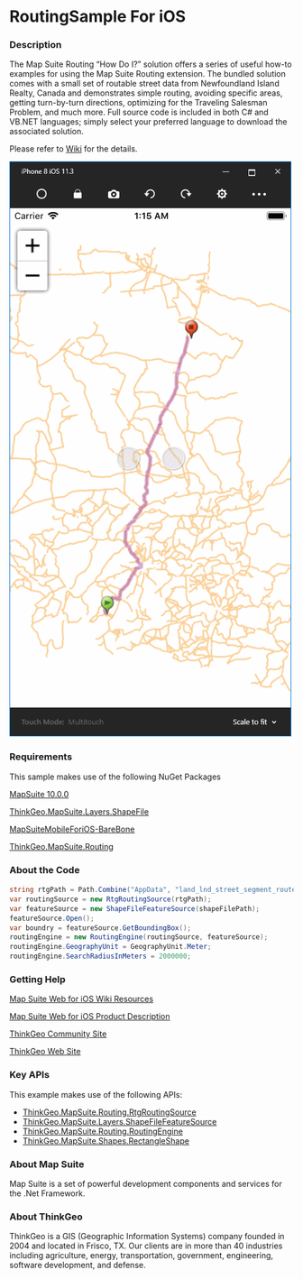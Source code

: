 # RoutingSample For iOS

### Description


The Map Suite Routing “How Do I?” solution offers a series of useful how-to examples for using the Map Suite Routing extension. The bundled solution comes with a small set of routable street data from Newfoundland Island Realty, Canada and demonstrates simple routing, avoiding specific areas, getting turn-by-turn directions, optimizing for the Traveling Salesman Problem, and much more. Full source code is included in both C# and VB.NET languages; simply select your preferred language to download the associated solution.

Please refer to [Wiki](http://wiki.thinkgeo.com/wiki/map_suite_mobile_for_iOS) for the details.

![Screenshot](https://github.com/ThinkGeo/RoutingSample-ForiOS/blob/master/ScreenShot.png)

### Requirements
This sample makes use of the following NuGet Packages

[MapSuite 10.0.0](https://www.nuget.org/packages?q=ThinkGeo)

[ThinkGeo.MapSuite.Layers.ShapeFile](https://www.nuget.org/packages/ThinkGeo.MapSuite.Layers.ShapeFile/11.0.0-beta008)

[MapSuiteMobileForiOS-BareBone](https://www.nuget.org/packages/MapSuiteMobileForiOS-BareBone/11.0.0-beta037)

[ThinkGeo.MapSuite.Routing](https://www.nuget.org/packages/ThinkGeo.MapSuite.Routing/11.0.0-beta012)

### About the Code
```csharp
string rtgPath = Path.Combine("AppData", "land_lnd_street_segment_route.rtg");
var routingSource = new RtgRoutingSource(rtgPath);
var featureSource = new ShapeFileFeatureSource(shapeFilePath);
featureSource.Open();
var boundry = featureSource.GetBoundingBox();
routingEngine = new RoutingEngine(routingSource, featureSource);
routingEngine.GeographyUnit = GeographyUnit.Meter;
routingEngine.SearchRadiusInMeters = 2000000;
```
### Getting Help

[Map Suite Web for iOS Wiki Resources](http://wiki.thinkgeo.com/wiki/map_suite_mobile_for_iOS)

[Map Suite Web for iOS Product Description](https://thinkgeo.com/mobile)

[ThinkGeo Community Site](http://community.thinkgeo.com/)

[ThinkGeo Web Site](http://www.thinkgeo.com)

### Key APIs
This example makes use of the following APIs:

- [ThinkGeo.MapSuite.Routing.RtgRoutingSource](http://wiki.thinkgeo.com/wiki/api/thinkgeo.mapsuite.routing.rtgroutingsource)
- [ThinkGeo.MapSuite.Layers.ShapeFileFeatureSource](http://wiki.thinkgeo.com/wiki/api/thinkgeo.mapsuite.layers.shapefilefeaturesource)
- [ThinkGeo.MapSuite.Routing.RoutingEngine](http://wiki.thinkgeo.com/wiki/api/thinkgeo.mapsuite.routing.routingengine)
- [ThinkGeo.MapSuite.Shapes.RectangleShape](http://wiki.thinkgeo.com/wiki/api/thinkgeo.mapsuite.shapes.rectangleshape)

### About Map Suite
Map Suite is a set of powerful development components and services for the .Net Framework.

### About ThinkGeo
ThinkGeo is a GIS (Geographic Information Systems) company founded in 2004 and located in Frisco, TX. Our clients are in more than 40 industries including agriculture, energy, transportation, government, engineering, software development, and defense.

